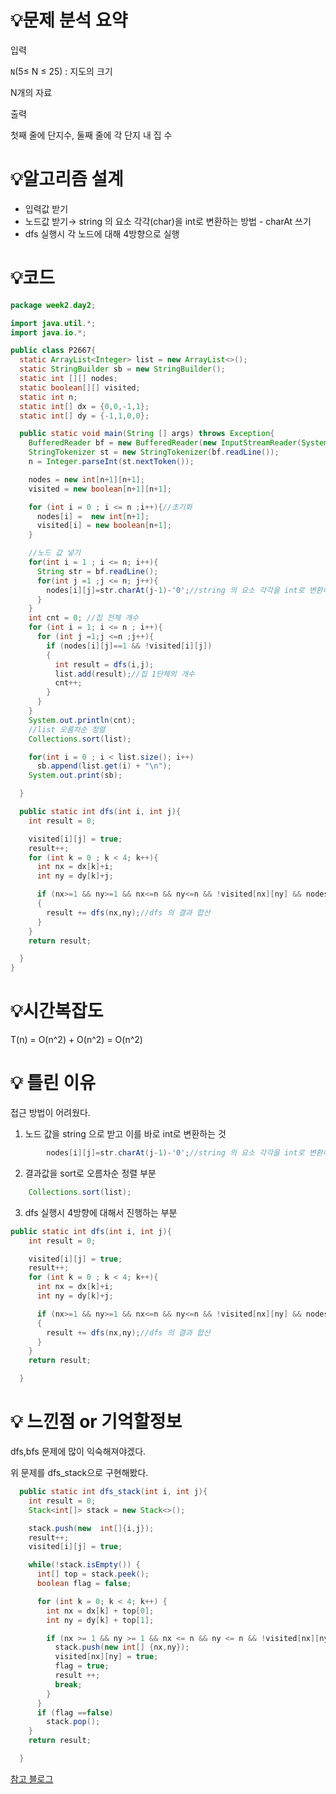 # 💡**문제 분석 요약**

입력

`N`(5≤ N ≤ 25) : 지도의 크기

N개의 자료

출력

첫째 줄에 단지수, 둘째 줄에 각 단지 내 집 수

# 💡**알고리즘 설계**

- 입력값 받기
- 노드값 받기→ string 의 요소 각각(char)을 int로 변환하는 방법 - charAt 쓰기
- dfs 실행시 각 노드에 대해 4방향으로 실행



# 💡코드

```java
package week2.day2;

import java.util.*;
import java.io.*;

public class P2667{
  static ArrayList<Integer> list = new ArrayList<>();
  static StringBuilder sb = new StringBuilder();
  static int [][] nodes;
  static boolean[][] visited;
  static int n;
  static int[] dx = {0,0,-1,1};
  static int[] dy = {-1,1,0,0};

  public static void main(String [] args) throws Exception{
    BufferedReader bf = new BufferedReader(new InputStreamReader(System.in));
    StringTokenizer st = new StringTokenizer(bf.readLine());
    n = Integer.parseInt(st.nextToken());

    nodes = new int[n+1][n+1];
    visited = new boolean[n+1][n+1];

    for (int i = 0 ; i <= n ;i++){//초기화
      nodes[i] =  new int[n+1];
      visited[i] = new boolean[n+1];
    }

    //노드 값 넣기
    for(int i = 1 ; i <= n; i++){
      String str = bf.readLine();
      for(int j =1 ;j <= n; j++){
        nodes[i][j]=str.charAt(j-1)-'0';//string 의 요소 각각을 int로 변환하는 방법
      }
    }
    int cnt = 0; //집 전체 개수
    for (int i = 1; i <= n ; i++){
      for (int j =1;j <=n ;j++){
        if (nodes[i][j]==1 && !visited[i][j])
        {
          int result = dfs(i,j);
          list.add(result);//집 1단체의 개수
          cnt++;
        }
      }
    }
    System.out.println(cnt);
    //list 오름차순 정렬
    Collections.sort(list);

    for(int i = 0 ; i < list.size(); i++)
      sb.append(list.get(i) + "\n");
    System.out.print(sb);

  }

  public static int dfs(int i, int j){
    int result = 0;

    visited[i][j] = true;
    result++;
    for (int k = 0 ; k < 4; k++){
      int nx = dx[k]+i;
      int ny = dy[k]+j;

      if (nx>=1 && ny>=1 && nx<=n && ny<=n && !visited[nx][ny] && nodes[nx][ny] == 1)
      {
        result += dfs(nx,ny);//dfs 의 결과 합산
      }
    }
    return result;

  }
}
```

# 💡시간복잡도

T(n) = O(n^2) + O(n^2) = O(n^2)

# 💡 틀린 이유

접근 방법이 어려웠다.

1) 노드 값을 string 으로 받고 이를 바로 int로 변환하는 것

```java
        nodes[i][j]=str.charAt(j-1)-'0';//string 의 요소 각각을 int로 변환하는 방법
```

2) 결과값을 sort로 오름차순 정렬 부분

```java
    Collections.sort(list);
```

3) dfs 실행시 4방향에 대해서 진행하는 부분

```java
public static int dfs(int i, int j){
    int result = 0;

    visited[i][j] = true;
    result++;
    for (int k = 0 ; k < 4; k++){
      int nx = dx[k]+i;
      int ny = dy[k]+j;

      if (nx>=1 && ny>=1 && nx<=n && ny<=n && !visited[nx][ny] && nodes[nx][ny] == 1)
      {
        result += dfs(nx,ny);//dfs 의 결과 합산
      }
    }
    return result;

  }
```

# 💡 느낀점 or 기억할정보

dfs,bfs 문제에 많이 익숙해져야겠다.

위 문제를 dfs_stack으로 구현해봤다.

```java
  public static int dfs_stack(int i, int j){
    int result = 0;
    Stack<int[]> stack = new Stack<>();

    stack.push(new  int[]{i,j});
    result++;
    visited[i][j] = true;

    while(!stack.isEmpty()) {
      int[] top = stack.peek();
      boolean flag = false;

      for (int k = 0; k < 4; k++) {
        int nx = dx[k] + top[0];
        int ny = dy[k] + top[1];

        if (nx >= 1 && ny >= 1 && nx <= n && ny <= n && !visited[nx][ny] && nodes[nx][ny] == 1) {
          stack.push(new int[] {nx,ny});
          visited[nx][ny] = true;
          flag = true;
          result ++;
          break;
        }
      }
      if (flag ==false)
        stack.pop();
    }
    return result;

  }
```

[참고 블로그](https://velog.io/@richsubin/%EB%B0%B1%EC%A4%80-2667%EB%B2%88-%EB%8B%A8%EC%A7%80%EB%B2%88%ED%98%B8%EB%B6%99%EC%9D%B4%EA%B8%B0-JAVA)